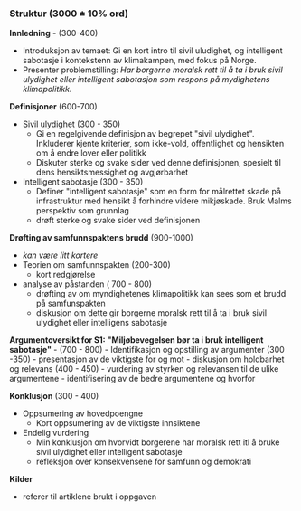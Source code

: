 ### Struktur (3000 $\pm$ 10% ord)
**Innledning** - (300-400)
- Introduksjon av temaet: Gi en kort intro til sivil uludighet, og intelligent sabotasje i kontekstenn av klimakampen, med fokus på Norge.
- Presenter problemstilling: *Har borgerne moralsk rett til å ta i bruk sivil ulydighet eller intelligent sabotasjon som respons på mydighetens klimapolitikk.*

**Definisjoner** (600-700)
- Sivil ulydighet (300 - 350)
	- Gi en regelgivende definisjon av begrepet "sivil ulydighet". Inkluderer kjente kriterier, som ikke-vold, offentlighet og hensikten om å endre lover eller politikk
	- Diskuter sterke og svake sider ved denne definisjonen, spesielt til dens hensiktsmessighet og avgjørbarhet
- Intelligent sabotasje (300 - 350)
	- Definer "intelligent sabotasje" som en form for målrettet skade på infrastruktur med hensikt å forhindre videre mikjøskade. Bruk Malms perspektiv som grunnlag 
	- drøft sterke og svake sider ved definisjonen

**Drøfting av samfunnspaktens brudd** (900-1000)
- *kan være litt kortere*
- Teorien om samfunnspakten (200-300)
	- kort redgjørelse
- analyse av påstanden ( 700 - 800)
	- drøfting av om myndighetenes klimapolitikk kan sees som et brudd på samfunspakten
	- diskusjon om dette gir borgerne moralsk rett til å ta i bruk sivil ulydighet eller intelligens sabotasje

**Argumentoversikt for S1: "Miljøbevegelsen bør ta i bruk intelligent sabotasje"** - (700 - 800)
	- Identifikasjon og opstilling av argumenter (300 -350)
		- presentasjon av de viktigste for og mot
	- diskusjon om holdbarhet og relevans (400 - 450)
		- vurdering av styrken og relevansen til de ulike argumentene
		- identifisering av de bedre argumentene og hvorfor

**Konklusjon** (300 - 400)
- Oppsumering av hovedpoengne
	- Kort oppsumering av de viktigste innsiktene
- Endelig vurdering
	- Min konklusjon om hvorvidt borgerene har moralsk rett itl å bruke sivil ulydighet eller intelligent sabotasje
	- refleksjon over konsekvensene for samfunn og demokrati

**Kilder**
- referer til artiklene brukt i oppgaven